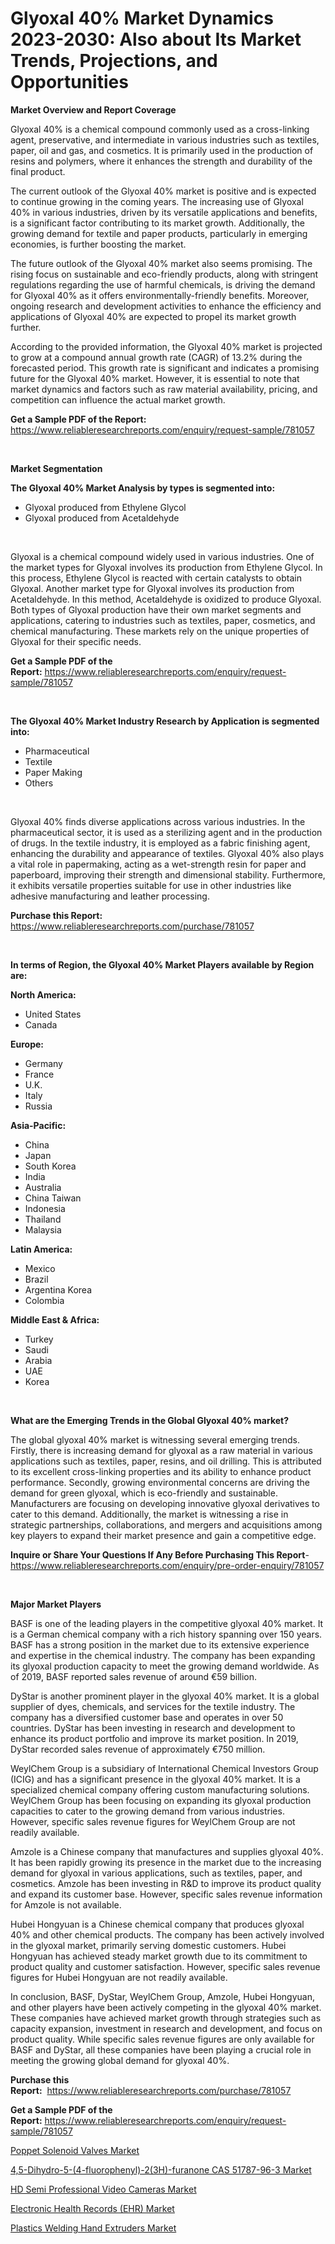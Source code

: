 <p><h1>Glyoxal 40% Market Dynamics 2023-2030: Also about Its Market Trends, Projections, and Opportunities</h1></p><p><strong>Market Overview and Report Coverage</strong></p>
<p><p>Glyoxal 40% is a chemical compound commonly used as a cross-linking agent, preservative, and intermediate in various industries such as textiles, paper, oil and gas, and cosmetics. It is primarily used in the production of resins and polymers, where it enhances the strength and durability of the final product.</p><p>The current outlook of the Glyoxal 40% market is positive and is expected to continue growing in the coming years. The increasing use of Glyoxal 40% in various industries, driven by its versatile applications and benefits, is a significant factor contributing to its market growth. Additionally, the growing demand for textile and paper products, particularly in emerging economies, is further boosting the market.</p><p>The future outlook of the Glyoxal 40% market also seems promising. The rising focus on sustainable and eco-friendly products, along with stringent regulations regarding the use of harmful chemicals, is driving the demand for Glyoxal 40% as it offers environmentally-friendly benefits. Moreover, ongoing research and development activities to enhance the efficiency and applications of Glyoxal 40% are expected to propel its market growth further.</p><p>According to the provided information, the Glyoxal 40% market is projected to grow at a compound annual growth rate (CAGR) of 13.2% during the forecasted period. This growth rate is significant and indicates a promising future for the Glyoxal 40% market. However, it is essential to note that market dynamics and factors such as raw material availability, pricing, and competition can influence the actual market growth.</p></p>
<p><strong>Get a Sample PDF of the Report:</strong> <a href="https://www.reliableresearchreports.com/enquiry/request-sample/781057">https://www.reliableresearchreports.com/enquiry/request-sample/781057</a></p>
<p>&nbsp;</p>
<p><strong>Market Segmentation</strong></p>
<p><strong>The Glyoxal 40% Market Analysis by types is segmented into:</strong></p>
<p><ul><li>Glyoxal produced from Ethylene Glycol</li><li>Glyoxal produced from Acetaldehyde</li></ul></p>
<p>&nbsp;</p>
<p><p>Glyoxal is a chemical compound widely used in various industries. One of the market types for Glyoxal involves its production from Ethylene Glycol. In this process, Ethylene Glycol is reacted with certain catalysts to obtain Glyoxal. Another market type for Glyoxal involves its production from Acetaldehyde. In this method, Acetaldehyde is oxidized to produce Glyoxal. Both types of Glyoxal production have their own market segments and applications, catering to industries such as textiles, paper, cosmetics, and chemical manufacturing. These markets rely on the unique properties of Glyoxal for their specific needs.</p></p>
<p><strong>Get a Sample PDF of the Report:</strong>&nbsp;<a href="https://www.reliableresearchreports.com/enquiry/request-sample/781057">https://www.reliableresearchreports.com/enquiry/request-sample/781057</a></p>
<p>&nbsp;</p>
<p><strong>The Glyoxal 40% Market Industry Research by Application is segmented into:</strong></p>
<p><ul><li>Pharmaceutical</li><li>Textile</li><li>Paper Making</li><li>Others</li></ul></p>
<p>&nbsp;</p>
<p><p>Glyoxal 40% finds diverse applications across various industries. In the pharmaceutical sector, it is used as a sterilizing agent and in the production of drugs. In the textile industry, it is employed as a fabric finishing agent, enhancing the durability and appearance of textiles. Glyoxal 40% also plays a vital role in papermaking, acting as a wet-strength resin for paper and paperboard, improving their strength and dimensional stability. Furthermore, it exhibits versatile properties suitable for use in other industries like adhesive manufacturing and leather processing.</p></p>
<p><strong>Purchase this Report:</strong>&nbsp; <a href="https://www.reliableresearchreports.com/purchase/781057">https://www.reliableresearchreports.com/purchase/781057</a></p>
<p>&nbsp;</p>
<p><strong>In terms of Region, the Glyoxal 40% Market Players available by Region are:</strong></p>
<p>
    <p> <strong> North America: </strong>
        <ul>
            <li>United States</li>
            <li>Canada</li>
        </ul>
        </p> 
    <p> <strong> Europe: </strong>
        <ul>
            <li>Germany</li>
            <li>France</li>
            <li>U.K.</li>
            <li>Italy</li>
            <li>Russia</li>
        </ul>
        </p> 
    <p> <strong> Asia-Pacific: </strong>
        <ul>
            <li>China</li>
            <li>Japan</li>
            <li>South Korea</li>
            <li>India</li>
            <li>Australia</li>
            <li>China Taiwan</li>
            <li>Indonesia</li>
            <li>Thailand</li>
            <li>Malaysia</li>
        </ul>
        </p> 
    <p> <strong> Latin America: </strong>
        <ul>
            <li>Mexico</li>
            <li>Brazil</li>
            <li>Argentina Korea</li>
            <li>Colombia</li>
        </ul>
        </p> 
    <p> <strong> Middle East & Africa: </strong>
        <ul>
            <li>Turkey</li>
            <li>Saudi</li>
            <li>Arabia</li>
            <li>UAE</li>
            <li>Korea</li>
        </ul>
    </p>
    </p>
<p>&nbsp;</p>
<p><strong>What are the Emerging Trends in the Global Glyoxal 40% market?</strong></p>
<p><p>The global glyoxal 40% market is witnessing several emerging trends. Firstly, there is increasing demand for glyoxal as a raw material in various applications such as textiles, paper, resins, and oil drilling. This is attributed to its excellent cross-linking properties and its ability to enhance product performance. Secondly, growing environmental concerns are driving the demand for green glyoxal, which is eco-friendly and sustainable. Manufacturers are focusing on developing innovative glyoxal derivatives to cater to this demand. Additionally, the market is witnessing a rise in strategic partnerships, collaborations, and mergers and acquisitions among key players to expand their market presence and gain a competitive edge.</p></p>
<p><strong>Inquire or Share Your Questions If Any Before Purchasing This Report</strong>- <a href="https://www.reliableresearchreports.com/enquiry/pre-order-enquiry/781057">https://www.reliableresearchreports.com/enquiry/pre-order-enquiry/781057</a></p>
<p>&nbsp;</p>
<p><strong>Major Market Players</strong></p>
<p><p>BASF is one of the leading players in the competitive glyoxal 40% market. It is a German chemical company with a rich history spanning over 150 years. BASF has a strong position in the market due to its extensive experience and expertise in the chemical industry. The company has been expanding its glyoxal production capacity to meet the growing demand worldwide. As of 2019, BASF reported sales revenue of around €59 billion.</p><p>DyStar is another prominent player in the glyoxal 40% market. It is a global supplier of dyes, chemicals, and services for the textile industry. The company has a diversified customer base and operates in over 50 countries. DyStar has been investing in research and development to enhance its product portfolio and improve its market position. In 2019, DyStar recorded sales revenue of approximately €750 million.</p><p>WeylChem Group is a subsidiary of International Chemical Investors Group (ICIG) and has a significant presence in the glyoxal 40% market. It is a specialized chemical company offering custom manufacturing solutions. WeylChem Group has been focusing on expanding its glyoxal production capacities to cater to the growing demand from various industries. However, specific sales revenue figures for WeylChem Group are not readily available.</p><p>Amzole is a Chinese company that manufactures and supplies glyoxal 40%. It has been rapidly growing its presence in the market due to the increasing demand for glyoxal in various applications, such as textiles, paper, and cosmetics. Amzole has been investing in R&D to improve its product quality and expand its customer base. However, specific sales revenue information for Amzole is not available.</p><p>Hubei Hongyuan is a Chinese chemical company that produces glyoxal 40% and other chemical products. The company has been actively involved in the glyoxal market, primarily serving domestic customers. Hubei Hongyuan has achieved steady market growth due to its commitment to product quality and customer satisfaction. However, specific sales revenue figures for Hubei Hongyuan are not readily available.</p><p>In conclusion, BASF, DyStar, WeylChem Group, Amzole, Hubei Hongyuan, and other players have been actively competing in the glyoxal 40% market. These companies have achieved market growth through strategies such as capacity expansion, investment in research and development, and focus on product quality. While specific sales revenue figures are only available for BASF and DyStar, all these companies have been playing a crucial role in meeting the growing global demand for glyoxal 40%.</p></p>
<p><strong>Purchase this Report:</strong>&nbsp;&nbsp;<a href="https://www.reliableresearchreports.com/purchase/781057">https://www.reliableresearchreports.com/purchase/781057</a></p>
<p></p>
<p><strong>Get a Sample PDF of the Report:</strong>&nbsp;<a href="https://www.reliableresearchreports.com/enquiry/request-sample/781057">https://www.reliableresearchreports.com/enquiry/request-sample/781057</a></p>
<p><p><a href="https://github.com/dzharov81/Market-Research-Report-List-1/blob/main/poppet-solenoid-valves-market.md">Poppet Solenoid Valves Market</a></p><p><a href="https://medium.com/@wall.see.write/4-5-dihydro-5-4-fluorophenyl-2-3h-furanone-cas-51787-96-3-market-size-market-outlook-and-market-78961e723a78">4,5-Dihydro-5-(4-fluorophenyl)-2(3H)-furanone CAS 51787-96-3 Market</a></p><p><a href="https://medium.com/@pair.holy.proof/hd-semi-professional-video-cameras-market-competitive-analysis-market-trends-and-forecast-to-2030-75d36f14d1da">HD Semi Professional Video Cameras Market</a></p><p><a href="https://www.linkedin.com/pulse/electronic-health-records-ehr-market-size-share-global/">Electronic Health Records (EHR) Market</a></p><p><a href="https://github.com/scarol104/Market-Research-Report-List-1/blob/main/plastics-welding-hand-extruders-market.md">Plastics Welding Hand Extruders Market</a></p></p>